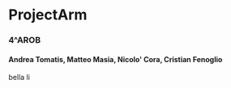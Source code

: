 # ProjectArm
### 4^AROB
#### Andrea Tomatis, Matteo Masia, Nicolo' Cora, Cristian Fenoglio
bella li
